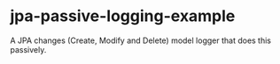 jpa-passive-logging-example
===========================

A JPA changes (Create, Modify and Delete) model logger that does this passively.